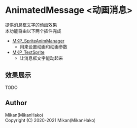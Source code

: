 # AnimatedMessage <动画消息>

提供消息框文字的动画效果  
本功能将由以下两个插件完成  
+ [MKP_SpriteAnimManager](./SpriteAnimManager)
  - 用来设置动画和动画参数
+ [MKP_TextSprite](./TextSprite)
  - 让消息框文字能动起来


## 效果展示

TODO


## Author
Mikan(MikanHako)  
Copyright (C) 2020-2021 Mikan(MikanHako)  
